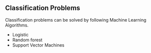 ## Classification Problems
Classification problems can be solved by following Machine Learning Algorithms.
* Logistic
* Random forest
* Support Vector Machines
